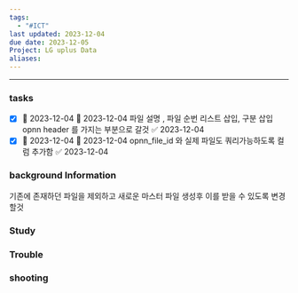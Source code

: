 ```yaml
---
tags:
  - "#ICT"
last updated: 2023-12-04
due date: 2023-12-05
Project: LG uplus Data
aliases:
---
```

--- 
### tasks
- [x] 📅 2023-12-04 🛫 2023-12-04  파일 설명 , 파일 순번 리스트 삽입, 구분 삽입 opnn header 를 가지는 부분으로 갈것 ✅ 2023-12-04
- [x] 📅 2023-12-04 🛫 2023-12-04 opnn_file_id 와 실제 파일도 쿼리가능하도록 컬럼 추가함 ✅ 2023-12-04

### background Information
기존에 존재하던 파일을 제외하고 새로운 마스터 파일 생성후 이를 받을 수 있도록 변경할것 


### Study



### Trouble





### shooting
